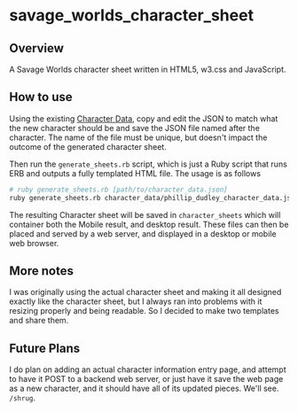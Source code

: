 # savage_worlds_character_sheet

## Overview

A Savage Worlds character sheet written in HTML5, w3.css and JavaScript.

## How to use

Using the existing [Character Data](character_data/phillip_dudley_character_data.json),
copy and edit the JSON to match what the new character should be and save the JSON
file named after the character. The name of the file must be unique, but doesn't
impact the outcome of the generated character sheet.

Then run the `generate_sheets.rb` script, which is just a Ruby script that runs
ERB and outputs a fully templated HTML file. The usage is as follows

```bash
# ruby generate_sheets.rb [path/to/character_data.json]
ruby generate_sheets.rb character_data/phillip_dudley_character_data.json
```

The resulting Character sheet will be saved in `character_sheets` which will
container both the Mobile result, and desktop result. These files can then be
placed and served by a web server, and displayed in a desktop or mobile web
browser.

## More notes

I was originally using the actual character sheet and making it all designed
exactly like the character sheet, but I always ran into problems with it resizing
properly and being readable. So I decided to make two templates and share them.

## Future Plans

I do plan on adding an actual character information entry page, and attempt to
have it POST to a backend web server, or just have it save the web page as a new
character, and it should have all of its updated pieces. We'll see. `/shrug`.